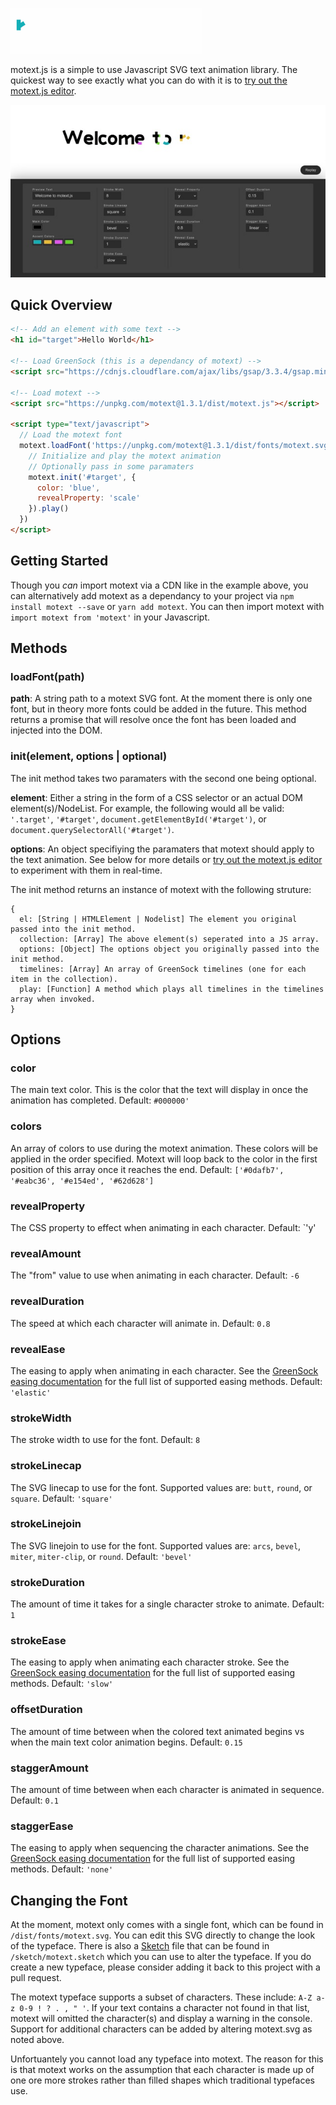 ![motext.js](motext.gif)

motext.js is a simple to use Javascript SVG text animation library. The quickest way to see exactly what you can do with it is to [try out the motext.js editor](https://themarkappleby.github.io/motext/).

[![motext editor](motext-editor.jpg)](https://themarkappleby.github.io/motext/)

## Quick Overview

```html
<!-- Add an element with some text -->
<h1 id="target">Hello World</h1>

<!-- Load GreenSock (this is a dependancy of motext) -->
<script src="https://cdnjs.cloudflare.com/ajax/libs/gsap/3.3.4/gsap.min.js"></script>

<!-- Load motext -->
<script src="https://unpkg.com/motext@1.3.1/dist/motext.js"></script>

<script type="text/javascript">
  // Load the motext font
  motext.loadFont('https://unpkg.com/motext@1.3.1/dist/fonts/motext.svg').then(() => {
    // Initialize and play the motext animation
    // Optionally pass in some paramaters
    motext.init('#target', {
      color: 'blue',
      revealProperty: 'scale'
    }).play()
  })
</script>
```

## Getting Started

Though you *can* import motext via a CDN like in the example above, you can alternatively add motext as a dependancy to your project via `npm install motext --save` or `yarn add motext`. You can then import motext with `import motext from 'motext'` in your Javascript.

## Methods

### loadFont(path)

**path**: A string path to a motext SVG font. At the moment there is only one font, but in theory more fonts could be added in the future. This method returns a promise that will resolve once the font has been loaded and injected into the DOM.

### init(element, options | optional)

The init method takes two paramaters with the second one being optional.

**element**: Either a string in the form of a CSS selector or an actual DOM element(s)/NodeList. For example, the following would all be valid: `'.target'`, `'#target'`, `document.getElementById('#target')`, or `document.querySelectorAll('#target')`.

**options**: An object specifiying the paramaters that motext should apply to the text animation. See below for more details or [try out the motext.js editor](https://themarkappleby.github.io/motext/) to experiment with them in real-time.

The init method returns an instance of motext with the following struture:
```
{
  el: [String | HTMLElement | Nodelist] The element you original passed into the init method.
  collection: [Array] The above element(s) seperated into a JS array.
  options: [Object] The options object you originally passed into the init method.
  timelines: [Array] An array of GreenSock timelines (one for each item in the collection).
  play: [Function] A method which plays all timelines in the timelines array when invoked.
}
```

## Options

### color
The main text color. This is the color that the text will display in once the animation has completed.
Default: `#000000'`

### colors
An array of colors to use during the motext animation. These colors will be applied in the order specified. Motext will loop back to the color in the first position of this array once it reaches the end.
Default: `['#0dafb7', '#eabc36', '#e154ed', '#62d628']`

### revealProperty
The CSS property to effect when animating in each character.
Default: `'y'

### revealAmount
The "from" value to use when animating in each character.
Default: `-6`

### revealDuration
The speed at which each character will animate in.
Default: `0.8`

### revealEase
The easing to apply when animating in each character. See the [GreenSock easing documentation](https://greensock.com/docs/v3/Eases) for the full list of supported easing methods.
Default: `'elastic'`

### strokeWidth
The stroke width to use for the font.
Default: `8`

### strokeLinecap
The SVG linecap to use for the font. Supported values are: `butt`, `round`, or `square`.
Default: `'square'`

### strokeLinejoin
The SVG linejoin to use for the font. Supported values are: `arcs`, `bevel`, `miter`, `miter-clip`, or `round`.
Default: `'bevel'`

### strokeDuration
The amount of time it takes for a single character stroke to animate.
Default: `1`

### strokeEase
The easing to apply when animating each character stroke. See the [GreenSock easing documentation](https://greensock.com/docs/v3/Eases) for the full list of supported easing methods.
Default: `'slow'`

### offsetDuration
The amount of time between when the colored text animated begins vs when the main text color animation begins.
Default: `0.15`

### staggerAmount
The amount of time between when each character is animated in sequence.
Default: `0.1`

### staggerEase
The easing to apply when sequencing the character animations. See the [GreenSock easing documentation](https://greensock.com/docs/v3/Eases) for the full list of supported easing methods.
Default: `'none'`

## Changing the Font

At the moment, motext only comes with a single font, which can be found in `/dist/fonts/motext.svg`. You can edit this SVG directly to change the look of the typeface. There is also a [Sketch](https://www.sketch.com/) file that can be found in `/sketch/motext.sketch` which you can use to alter the typeface. If you do create a new typeface, please consider adding it back to this project with a pull request.

The motext typeface supports a subset of characters. These include: `A-Z a-z 0-9 ! ? . , " '`. If your text contains a character not found in that list, motext will omitted the character(s) and display a warning in the console. Support for additional characters can be added by altering motext.svg as noted above.

Unfortuantely you cannot load any typeface into motext. The reason for this is that motext works on the assumption that each character is made up of one ore more strokes rather than filled shapes which traditional typefaces use.
